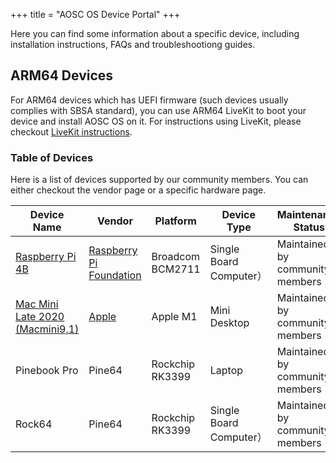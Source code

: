 +++
title = "AOSC OS Device Portal"
+++

[livekit]: @/aosc-os/installation/livekit.md
[rpi-home]: @/aosc-os/devices/raspberrypi/_index.md
[applemac-home]: @/aosc-os/devices/apple/_index.md
[raspberry-pi-4b]: @/aosc-os/devices/raspberrypi/4b/_index.md
[apple-macmini9-1]: @/aosc-os/devices/apple/macmini9-1/_index.zh.md
[downloadpage]: https://aosc.io/downloads/alternative/

Here you can find some information about a specific device, including installation instructions, FAQs and troubleshootiong guides.

ARM64 Devices
------

For ARM64 devices which has UEFI firmware (such devices usually complies with SBSA standard), you can use ARM64 LiveKit to boot your device and install AOSC OS on it. For instructions using LiveKit, please checkout [LiveKit instructions][livekit].

### Table of Devices

Here is a list of devices supported by our community members. You can either checkout the vendor page or a specific hardware page.

| Device Name | Vendor | Platform | Device Type | Maintenance Status | Image Download |
| ------ | --------- | ------- | ------ | -------- | -------- |
| [Raspberry Pi 4B][raspberry-pi-4b] | [Raspberry Pi Foundation][rpi-home] | Broadcom BCM2711 | Single Board Computer） | Maintained by community members | Not available |
| [Mac Mini Late 2020 (Macmini9,1)][apple-macmini9-1] | [Apple][applemac-home] | Apple M1 | Mini Desktop | Maintained by community members | Not available |
| Pinebook Pro | Pine64 | Rockchip RK3399 |Laptop | Maintained by community members | [Download Page][downloadpage] |
| Rock64 | Pine64 | Rockchip RK3399 | Single Board Computer） | Maintained by community members | [Download Page][downloadpage] |

